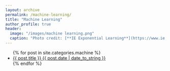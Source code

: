 ```yaml
---
layout: archive
permalink: /machine-learning/
title: "Machine Learning"
author_profile: true
header:
  image: "/images/machine learning.png"
  caption: "Photo credit: [**IE Exponential Learning**](https://www.ie.edu/exponential-learning/blog/data-science/machine-learning-marketing/)"
---
```


<ul>
  {% for post in site.categories.machine %}
    <li>
      <a href="{{ post.url }}">{{ post.title }} {{ post.date | date_to_string }}</a>
    </li>
  {% endfor %}
</ul>
